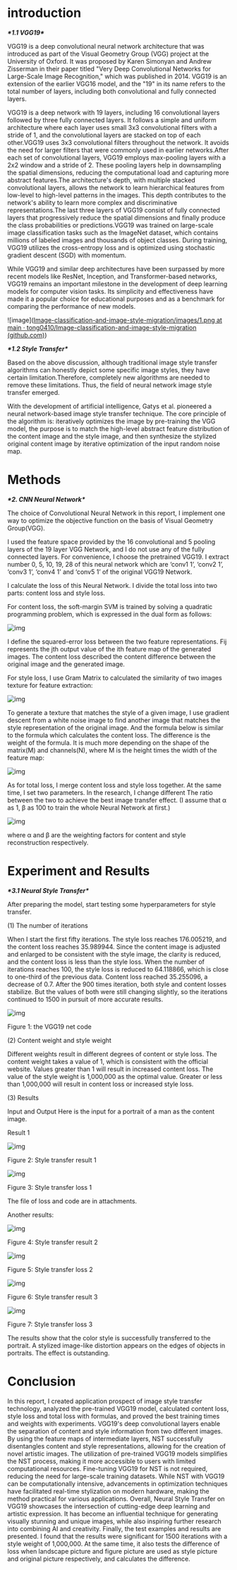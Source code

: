# introduction

***\*1.1 VGG19\****

VGG19 is a deep convolutional neural network architecture that was introduced as part of the Visual Geometry Group (VGG) project at the University of Oxford. It was proposed by Karen Simonyan and Andrew Zisserman in their paper titled "Very Deep Convolutional Networks for Large-Scale Image Recognition," which was published in 2014. VGG19 is an extension of the earlier VGG16 model, and the "19" in its name refers to the total number of layers, including both convolutional and fully connected layers.

VGG19 is a deep network with 19 layers, including 16 convolutional layers followed by three fully connected layers. It follows a simple and uniform architecture where each layer uses small 3x3 convolutional filters with a stride of 1, and the convolutional layers are stacked on top of each other.VGG19 uses 3x3 convolutional filters throughout the network. It avoids the need for larger filters that were commonly used in earlier networks.After each set of convolutional layers, VGG19 employs max-pooling layers with a 2x2 window and a stride of 2. These pooling layers help in downsampling the spatial dimensions, reducing the computational load and capturing more abstract features.The architecture's depth, with multiple stacked convolutional layers, allows the network to learn hierarchical features from low-level to high-level patterns in the images. This depth contributes to the network's ability to learn more complex and discriminative representations.The last three layers of VGG19 consist of fully connected layers that progressively reduce the spatial dimensions and finally produce the class probabilities or predictions.VGG19 was trained on large-scale image classification tasks such as the ImageNet dataset, which contains millions of labeled images and thousands of object classes. During training, VGG19 utilizes the cross-entropy loss and is optimized using stochastic gradient descent (SGD) with momentum.

While VGG19 and similar deep architectures have been surpassed by more recent models like ResNet, Inception, and Transformer-based networks, VGG19 remains an important milestone in the development of deep learning models for computer vision tasks. Its simplicity and effectiveness have made it a popular choice for educational purposes and as a benchmark for comparing the performance of new models.

 ![image]([Image-classification-and-image-style-migration/images/1.png at main · tong0410/Image-classification-and-image-style-migration (github.com)](https://github.com/tong0410/Image-classification-and-image-style-migration/blob/main/images/1.png))

 

***\*1.2 Style Transfer\****      

Based on the above discussion, although traditional image style transfer algorithms can honestly depict some specific image styles, they have certain limitation.Therefore, completely new algorithms are needed to remove these limitations. Thus, the field of neural network image style transfer emerged.

With the development of artificial intelligence, Gatys et al. pioneered a neural network-based image style transfer technique. The core principle of the algorithm is: iteratively optimizes the image by pre-training the VGG model, the purpose is to match the high-level abstract feature distribution of the content image and the style image, and then synthesize the stylized original content image by iterative optimization of the input random noise map.

 

# Methods

***\*2. CNN Neural Network\****

The choice of Convolutional Neural Network in this report, I implement one way to optimize the objective function on the basis of Visual Geometry Group(VGG). 

I used the feature space provided by the 16 convolutional and 5 pooling layers of the 19 layer VGG Network, and I do not use any of the fully connected layers. For convenience, I choose the pretrained VGG19. I extract number 0, 5, 10, 19, 28 of this neural network which are ‘conv1 1’, ‘conv2 1’, ‘conv3 1’, ‘conv4 1’ and ‘conv5 1’ of the original VGG19 Network.

I calculate the loss of this Neural Network. I divide the total loss into two parts: content loss and style loss. 

For content loss, the soft-margin SVM is trained by solving a quadratic programming problem, which is expressed in the dual form as follows:

![img](file:///C:\Users\32018\AppData\Local\Temp\ksohtml25072\wps2.jpg) 

I define the squared-error loss between the two feature representations. Fij  represents the jth output value of the ith feature map of the generated images. The content loss described the content difference between the original image and the generated image.

For style loss, I use Gram Matrix to calculated the similarity of two images texture for feature extraction: 

![img](file:///C:\Users\32018\AppData\Local\Temp\ksohtml25072\wps3.jpg) 

To generate a texture that matches the style of a given image, I use gradient descent from a white noise image to find another image that matches the style representation of the original image. And the formula below is similar to the formula which calculates the content loss. The difference is the weight of the formula. It is much more depending on the shape of the matrix(M) and channels(N), where M is the height times the width of the feature map:

![img](file:///C:\Users\32018\AppData\Local\Temp\ksohtml25072\wps4.jpg) 

As for total loss, I merge content loss and style loss together. At the same time, I set two parameters. In the research, I change different The ratio between the two to achieve the best image transfer effect. (I assume that α as 1, β as 100 to train the whole Neural Network at first.)

![img](file:///C:\Users\32018\AppData\Local\Temp\ksohtml25072\wps5.jpg) 

where α and β are the weighting factors for content and style reconstruction respectively.

 

#  **Experiment** **and Results**

***\*3.1 Neural Style Transfer\****

After preparing the model, start testing some hyperparameters for style transfer.

(1) The number of iterations

When I start the first fifty iterations. The style loss reaches 176.005219, and the content loss reaches 35.989944. Since the content image is adjusted and enlarged to be consistent with the style image, the clarity is reduced, and the content loss is less than the style loss. When the number of iterations reaches 100, the style loss is reduced to 64.118866, which is close to one-third of the previous data. Content loss reached 35.255096, a decrease of 0.7. After the 900 times iteration, both style and content losses stabilize. But the values of both were still changing slightly, so the iterations continued to 1500 in pursuit of more accurate results.

 

![img](file:///C:\Users\32018\AppData\Local\Temp\ksohtml25072\wps6.jpg) 

Figure 1: the VGG19 net code

 

(2) Content weight and style weight

Different weights result in different degrees of content or style loss. The content weight takes a value of 1, which is consistent with the official website. Values greater than 1 will result in increased content loss. The value of the style weight is 1,000,000 as the optimal value. Greater or less than 1,000,000 will result in content loss or increased style loss.

(3) Results 

Input and Output Here is the input for a portrait of a man as the content image.

 

Result 1

![img](file:///C:\Users\32018\AppData\Local\Temp\ksohtml25072\wps7.jpg) 

Figure 2: Style transfer result 1

 

 

![img](file:///C:\Users\32018\AppData\Local\Temp\ksohtml25072\wps8.jpg) 

Figure 3: Style transfer loss 1

 

The file of loss and code are in attachments.

 

Another results: 

 

![img](file:///C:\Users\32018\AppData\Local\Temp\ksohtml25072\wps9.jpg) 

Figure 4: Style transfer result 2

 

 

![img](file:///C:\Users\32018\AppData\Local\Temp\ksohtml25072\wps10.jpg) 

Figure 5: Style transfer loss 2

 

![img](file:///C:\Users\32018\AppData\Local\Temp\ksohtml25072\wps11.jpg) 

Figure 6: Style transfer result 3

 

![img](file:///C:\Users\32018\AppData\Local\Temp\ksohtml25072\wps12.jpg) 

Figure 7: Style transfer loss 3

 

 

 

The results show that the color style is successfully transferred to the portrait. A stylized image-like distortion appears on the edges of objects in portraits. The effect is outstanding.

 

# **Conclusion** 

In this report, I created application prospect of image style transfer technology, analyzed the pre-trained VGG19 model, calculated content loss, style loss and total loss with formulas, and proved the best training times and weights with experiments. VGG19's deep convolutional layers enable the separation of content and style information from two different images.  By using the feature maps of intermediate layers, NST successfully disentangles content and style representations, allowing for the creation of novel artistic images. The utilization of pre-trained VGG19 models simplifies the NST process, making it more accessible to users with limited computational resources. Fine-tuning VGG19 for NST is not required, reducing the need for large-scale training datasets. While NST with VGG19 can be computationally intensive, advancements in optimization techniques have facilitated real-time stylization on modern hardware, making the method practical for various applications. Overall, Neural Style Transfer on VGG19 showcases the intersection of cutting-edge deep learning and artistic expression.  It has become an influential technique for generating visually stunning and unique images, while also inspiring further research into combining AI and creativity. Finally, the test examples and results are presented. I found that the results were significant for 1500 iterations with a style weight of 1,000,000. At the same time, it also tests the difference of loss when landscape picture and figure picture are used as style picture and original picture respectively, and calculates the difference.

 

